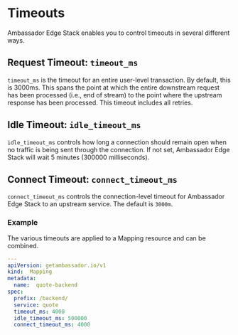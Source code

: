 # Timeouts

Ambassador Edge Stack enables you to control timeouts in several different ways.

## Request Timeout: `timeout_ms`

`timeout_ms` is the timeout for an entire user-level transaction. By default, this is 3000ms. This spans the point at which the entire downstream request has been processed (i.e., end of stream) to the point where the upstream response has been processed. This timeout includes all retries.

## Idle Timeout: `idle_timeout_ms`

`idle_timeout_ms` controls how long a connection should remain open when no traffic is being sent through the connection. If not set, Ambassador Edge Stack will wait 5 minutes (300000 milliseconds).

## Connect Timeout: `connect_timeout_ms`

`connect_timeout_ms` controls the connection-level timeout for Ambassador Edge Stack to an upstream service. The default is `3000m`.

### Example

The various timeouts are applied to a Mapping resource and can be combined.

```yaml
---
apiVersion: getambassador.io/v1
kind:  Mapping
metadata:
  name:  quote-backend
spec:
  prefix: /backend/
  service: quote
  timeout_ms: 4000
  idle_timeout_ms: 500000
  connect_timeout_ms: 4000
```
